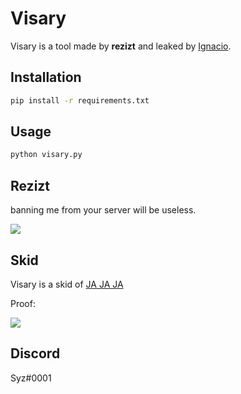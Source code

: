 # Visary

Visary is a tool made by **rezizt** and leaked by [Ignacio](https://github.com/k6d).

## Installation

```bash
pip install -r requirements.txt
```

## Usage

```bash
python visary.py
```

## Rezizt

banning me from your server will be useless.

<img src="https://syz.shx.gg/ecmwUX.png"/>

## Skid

 Visary is a skid of [JA JA JA](https://github.com/azaelgg/Jajaja-Account-Nuker)

Proof:

<img src="https://roblox.is-terrible.com/XFt2Z0.png"/>

## Discord

Syz#0001
